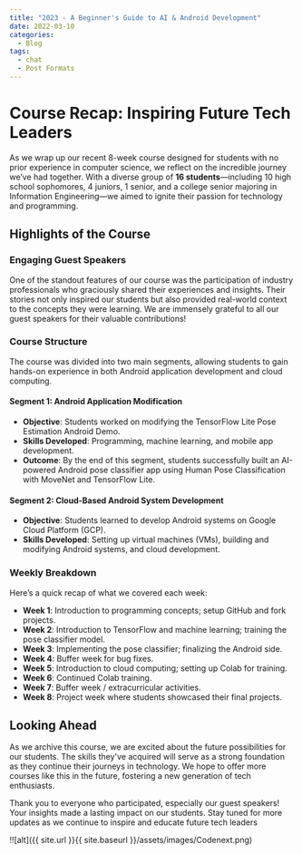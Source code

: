 ```yaml
---
title: "2023 - A Beginner's Guide to AI & Android Development"
date: 2022-03-10
categories:
  - Blog
tags:
  - chat
  - Post Formats
---
```

# Course Recap: Inspiring Future Tech Leaders

As we wrap up our recent 8-week course designed for students with no prior experience in computer science, we reflect on the incredible journey we’ve had together. With a diverse group of **16 students**—including 10 high school sophomores, 4 juniors, 1 senior, and a college senior majoring in Information Engineering—we aimed to ignite their passion for technology and programming.

## Highlights of the Course

### Engaging Guest Speakers

One of the standout features of our course was the participation of industry professionals who graciously shared their experiences and insights. Their stories not only inspired our students but also provided real-world context to the concepts they were learning. We are immensely grateful to all our guest speakers for their valuable contributions!

### Course Structure

The course was divided into two main segments, allowing students to gain hands-on experience in both Android application development and cloud computing.

#### Segment 1: Android Application Modification

- **Objective**: Students worked on modifying the TensorFlow Lite Pose Estimation Android Demo.
- **Skills Developed**: Programming, machine learning, and mobile app development.
- **Outcome**: By the end of this segment, students successfully built an AI-powered Android pose classifier app using Human Pose Classification with MoveNet and TensorFlow Lite.

#### Segment 2: Cloud-Based Android System Development

- **Objective**: Students learned to develop Android systems on Google Cloud Platform (GCP).
- **Skills Developed**: Setting up virtual machines (VMs), building and modifying Android systems, and cloud development.

### Weekly Breakdown

Here’s a quick recap of what we covered each week:

- **Week 1**: Introduction to programming concepts; setup GitHub and fork projects.
- **Week 2**: Introduction to TensorFlow and machine learning; training the pose classifier model.
- **Week 3**: Implementing the pose classifier; finalizing the Android side.
- **Week 4**: Buffer week for bug fixes.
- **Week 5**: Introduction to cloud computing; setting up Colab for training.
- **Week 6**: Continued Colab training.
- **Week 7**: Buffer week / extracurricular activities.
- **Week 8**: Project week where students showcased their final projects.

## Looking Ahead

As we archive this course, we are excited about the future possibilities for our students. The skills they've acquired will serve as a strong foundation as they continue their journeys in technology. We hope to offer more courses like this in the future, fostering a new generation of tech enthusiasts.

Thank you to everyone who participated, especially our guest speakers! Your insights made a lasting impact on our students. Stay tuned for more updates as we continue to inspire and educate future tech leaders

!![alt]({{ site.url }}{{ site.baseurl }}/assets/images/Codenext.png)
